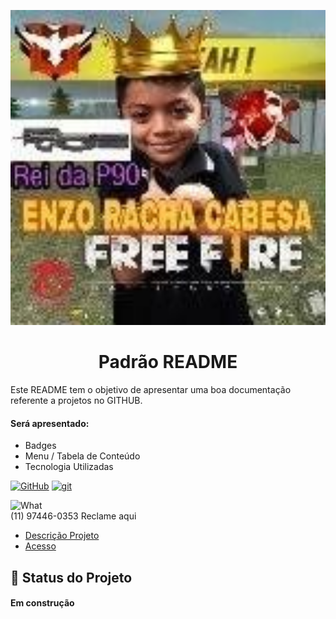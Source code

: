 <p width="100%" align="center">
    <img src="./image/U5fpsLxD_200x200.png" width="600px">
</p>

<h1 id="descricaoprojeto" align="center">Padrão README</h1>

Este README tem o objetivo de apresentar uma boa documentação referente a projetos no GITHUB.

#### Será apresentado:

- Badges
- Menu / Tabela de Conteúdo
- Tecnologia Utilizadas

[![GitHub](https://badgen.net/badge/icon/github?icon=github&label)](https://github.com)
[![git](https://img.shields.io/badge/--F05032?logo=git&logoColor=ffffff)](http://git-scm.com/)


![What](https://img.shields.io/badge/WhatsApp-25D366?logo=whatsapp&logoColor=white&style=for-the-badge) <br>(11) 97446-0353 Reclame aqui
<br>

<!--## Tabela de Conteúdo

<ul>
    <li><a href="https://media1.tenor.com/m/kYjKdqKiSsoAAAAC/modo-serio-mamaco-serio.gif">Descrição Projeto</a></li>
    <li><a href="https://archive.org/details/acceleracers-breaking-point/ACCELERACERS_BREAKING_POINT.ISO"> Acesso</a></li>
</ul> -->

<ul>
    <li><a href="https://media1.tenor.com/m/kYjKdqKiSsoAAAAC/modo-serio-mamaco-serio.gif">Descrição Projeto</a></li>
    <li><a href="https://archive.org/details/acceleracers-breaking-point/ACCELERACERS_BREAKING_POINT.ISO"> Acesso</a></li>
</ul>

## :rocket: Status do Projeto
<h4>Em construção</h4>
